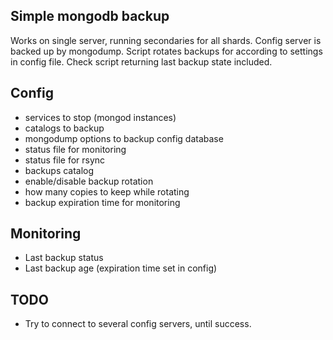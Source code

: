 Simple mongodb backup
---------------------

Works on single server, running secondaries for all shards. Config server is backed up by mongodump.
Script rotates backups for according to settings in config file. Check script returning last backup state included.

Config
------
* services to stop (mongod instances)
* catalogs to backup
* mongodump options to backup config database
* status file for monitoring
* status file for rsync
* backups catalog
* enable/disable backup rotation
* how many copies to keep while rotating
* backup expiration time for monitoring

Monitoring
----------
* Last backup status
* Last backup age (expiration time set in config)

TODO
----
* Try to connect to several config servers, until success.
